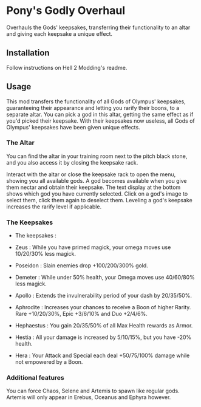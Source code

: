 # Pony's Godly Overhaul

Overhauls the Gods' keepsakes, transferring their functionality to an altar and giving each keepsake a unique effect.

## Installation

Follow instructions on Hell 2 Modding's readme.

## Usage

This mod transfers the functionality of all Gods of Olympus' keepsakes, guaranteeing their appearance and letting you rarify their boons, to a separate altar. You can pick a god in this altar, getting the same effect as if you'd picked their keepsake. With their keepsakes now useless, all Gods of Olympus' keepsakes have been given unique effects.

### The Altar

You can find the altar in your training room next to the pitch black stone, and you also access it by closing the keepsake rack.

Interact with the altar or close the keepsake rack to open the menu, showing you all available gods. A god becomes available when you give them nectar and obtain their keepsake. The text display at the bottom shows which god you have currently selected. Click on a god's image to select them, click them again to deselect them. Leveling a god's keepsake increases the rarify level if applicable.

### The Keepsakes

- The keepsakes :

- Zeus : While you have primed magick, your omega moves use 10/20/30% less magick.
- Poseidon : Slain enemies drop +100/200/300% gold.
- Demeter : While under 50% health, your Omega moves use 40/60/80% less magick.
- Apollo : Extends the invulnerability period of your dash by 20/35/50%.
- Aphrodite : Increases your chances to receive a Boon of higher Rarity. Rare +10/20/30%, Epic +3/6/10% and Duo +2/4/6%.
- Hephaestus : You gain 20/35/50% of all Max Health rewards as Armor.
- Hestia : All your damage is increased by 5/10/15%, but you have -20% health.
- Hera : Your Attack and Special each deal +50/75/100% damage while not empowered by a Boon.

### Additional features

You can force Chaos, Selene and Artemis to spawn like regular gods. Artemis will only appear in Erebus, Oceanus and Ephyra however.